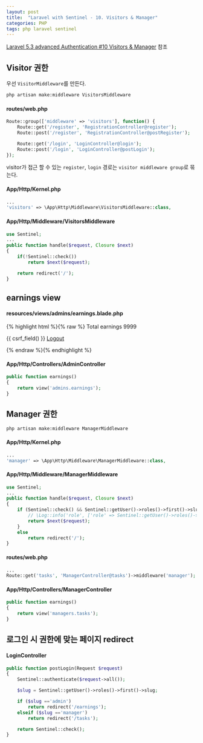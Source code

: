 ```yaml
---
layout: post
title:  "Laravel with Sentinel - 10. Visitors & Manager"
categories: PHP
tags: php laravel sentinel
---
```

[Laravel 5.3 advanced Authentication #10 Visitors & Manager](https://www.youtube.com/watch?v=LgrqIsyJHVk) 참조

## Visitor 권한
우선 `VisitorMiddleware`를 만든다.
```bash
php artisan make:middleware VisitorsMiddleware
```

#### routes/web.php
```php
Route::group(['middleware' => 'visitors'], function() {
    Route::get('/register', 'RegistrationController@register');
    Route::post('/register', 'RegistrationController@postRegister');

    Route::get('/login', 'LoginController@login');
    Route::post('/login', 'LoginController@postLogin');
});
```
visitor가 접근 할 수 있는 `register`, `login` 경로는 `visitor middleware group`로 묶는다.

#### App/Http/Kernel.php
```php
...
'visitors' => \App\Http\Middleware\VisitorsMiddleware::class,
```

#### App/Http/Middleware/VisitorsMiddleware
```php
use Sentinel;
...
public function handle($request, Closure $next)
{
    if(!Sentinel::check())
        return $next($request);

    return redirect('/');
}
```

## earnings view

#### resources/views/admins/earnings.blade.php
{% highlight html %}{% raw %}
Total earnings 9999

<form action="/logout" method="POST" id="logout-form">
    {{ csrf_field() }}
    <a href="#" onclick="document.getElementById('logout-form').submit()">Logout</a>
</form>
{% endraw %}{% endhighlight %}

#### App/Http/Controllers/AdminController
```php
public function earnings()
{
    return view('admins.earnings');
}
```

## Manager 권한
```bash
php artisan make:middleware ManagerMiddleware
```

#### App/Http/Kernel.php
```php
...
'manager' => \App\Http\Middleware\ManagerMiddleware::class,
```

#### App/Http/Middleware/ManagerMiddleware
```php
use Sentinel;
...
public function handle($request, Closure $next)
{
    if (Sentinel::check() && Sentinel::getUser()->roles()->first()->slug == 'manager') {
        // \Log::info('role', ['role' => Sentinel::getUser()->roles()->first()]);
        return $next($request);
    }
    else
        return redirect('/');
}
```

#### routes/web.php
```php
...
Route::get('tasks', 'ManagerController@tasks')->middleware('manager');
```

#### App/Http/Controllers/ManagerController
```php
public function earnings()
{
    return view('managers.tasks');
}
```

## 로그인 시 권한에 맞는 페이지 redirect

#### LoginController
```php
public function postLogin(Request $request)
{
    Sentinel::authenticate($request->all());

    $slug = Sentinel::getUser()->roles()->first()->slug;

    if ($slug =='admin')
        return redirect('/earnings');
    elseif ($slug =='manager')
        return redirect('/tasks');

    return Sentinel::check();
}
```
